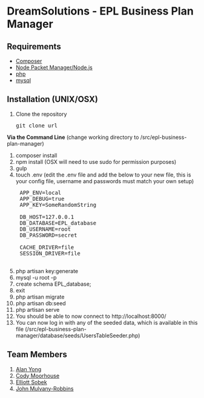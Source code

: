 # DreamSolutions - EPL Business Plan Manager

Requirements
------------
- [Composer](https://getcomposer.org/download/)
- [Node Packet Manager/Node.js](https://nodejs.org/en/)
- [php](http://php.net/downloads.php)
- [mysql](http://dev.mysql.com/downloads/)

Installation (UNIX/OSX)
--------------------------------
1. Clone the repository <pre>git clone url</pre>

<b>Via the Command Line</b> (change working directory to /src/epl-business-plan-manager)

1. composer install
2. npm install (OSX will need to use sudo for permission purposes)
3. gulp
4. touch .env (edit the .env file and add the below to your new file, this is your config file, username and passwords must match your own setup)
  <pre>
    APP_ENV=local
    APP_DEBUG=true
    APP_KEY=SomeRandomString

    DB_HOST=127.0.0.1
    DB_DATABASE=EPL_database
    DB_USERNAME=root
    DB_PASSWORD=secret

    CACHE_DRIVER=file
    SESSION_DRIVER=file
  </pre>
5. php artisan key:generate
6. mysql -u root -p
7. create schema EPL_database;
8. exit
9. php artisan migrate
10. php artisan db:seed
11. php artisan serve
12. You should be able to now connect to http://localhost:8000/
13. You can now log in with any of the seeded data, which is available in this file (/src/epl-business-plan-manager/database/seeds/UsersTableSeeder.php)

Team Members
-------------
1. [Alan Yong](https://github.com/adfyong)
2. [Cody Moorhouse](https://github.com/codymoorhouse)
3. [Elliott Sobek](https://github.com/ElliottSobek)
4. [John Mulvany-Robbins](https://github.com/reboss)
